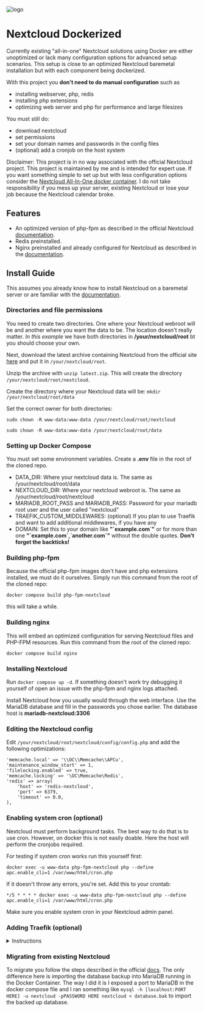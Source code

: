 ![logo](https://cdn.rawgit.com/nextcloud/docker/071b888f7f689caa62c1498b6c61cb3599bcea2b/logo.svg)
# Nextcloud Dockerized

Currently existing "all-in-one" Nextcloud solutions using Docker are either unoptimized or lack many configuration options for advanced setup scenarios. This setup is close to an  optimized Nextcloud baremetal installation but with each component being dockerized.

With this project you **don't need to do manual configuration** such as
- installing webserver, php, redis
- installing php extensions
- optimizing web server and php for performance and large filesizes

You must still do:
- download nextcloud
- set permissions
- set your domain names and passwords in the config files
- (optional) add a cronjob on the host system 


Disclaimer:
This project is in no way associated with the official Nextcloud project. This project is maintained by me and is intended for expert use. If you want something simple to set up but with less configuration options consider the [Nextcloud All-In-One docker container](https://github.com/nextcloud/all-in-one#nextcloud-all-in-one). I do not take responsibility if you mess up your server, existing Nextcloud or lose your job because the Nextcloud calendar broke.

## Features
- An optimized version of php-fpm as described in the official Nextcloud [documentation](https://docs.nextcloud.com/server/28/admin_manual/installation/php_configuration.html).
- Redis preinstalled.
- Nginx preinstalled and already configured for Nextcloud as described in the [documentation](https://docs.nextcloud.com/server/28/admin_manual/installation/nginx.html).


## Install Guide

This assumes you already know how to install Nextcloud on a baremetal server or are familiar with the [documentation](https://docs.nextcloud.com/server/28/admin_manual/installation/index.html).

### Directories and file permissions
You need to create two directories. One where your Nextcloud webroot will be and another where you want the data to be. The location doesn't really matter. *In this example* we have both directories in **/your/nextcloud/root** bt you should choose your own. 

Next, download the latest archive containing Nextcloud from the official site [here](https://download.nextcloud.com/server/releases/latest.zip) and put it in `/your/nextcloud/root`.

Unzip the archive with `unzip latest.zip`. This will create the directory `/your/nextcloud/root/nextcloud`.

Create the directory where your Nextcloud data will be: `mkdir /your/nextcloud/root/data`

Set the correct owner for both directories:

`sudo chown -R www-data:www-data /your/nextcloud/root/nextcloud`

`sudo chown -R www-data:www-data /your/nextcloud/root/data`



### Setting up Docker Compose
You must set some environment variables. Create a **.env** file in the root of the cloned repo.
- DATA_DIR: Where your nextcloud data is. The same as /your/nextcloud/root/data
- NEXTCLOUD_DIR: Where your nextcloud webroot is. The same as /your/nextcloud/root/nextcloud
- MARIADB_ROOT_PASS and MARIADB_PASS: Password for your mariadb root user and the user called "nextcloud"
- TRAEFIK_CUSTOM_MIDDLEWARES: (optional) If you plan to use Traefik and want to add additional middlewares, if you have any
- DOMAIN: Set this to your domain like **"\`example.com\`"** or for more than one **"\`example.com\`,\`another.com\`"** without the double quotes. **Don't forget the backticks!**

### Building php-fpm
Because the official php-fpm images don't have and php extensions installed, we must do it ourselves.
Simply run this command from the root of the cloned repo:

`docker compose build php-fpm-nextcloud`

this will take a while.

### Building nginx
This will embed an optimized configuration for serving Nextcloud files and PHP-FPM resources. Run this
command from the root of the cloned repo:

`docker compose build nginx`

### Installing Nextcloud

Run `docker compose up -d`. If something doesn't work try debugging it yourself of open an issue with the php-fpm and nginx logs attached.

Install Nextcloud how you usually would through the web interface. Use the MariaDB database and fill in the passwords you chose earlier. The database host is **mariadb-nextcloud:3306**

### Editing the Nextcloud config
Edit `/your/nextcloud/root/nextcloud/config/config.php` and add the following optimizations:

```
'memcache.local' => '\\OC\\Memcache\\APCu',
'maintenance_window_start' => 1,
'filelocking.enabled' => true,
'memcache.locking' => '\OC\Memcache\Redis',
'redis' => array(
    'host' => 'redis-nextcloud',
    'port' => 6379,
    'timeout' => 0.0,
),
```

### Enabling system cron (optional)
Nextcloud must perform background tasks. The best way to do that is to use cron. However, on docker this is not easily doable. Here the host will perform the cronjobs required.

For testing if system cron works run this yourself first:

`docker exec -u www-data php-fpm-nextcloud php --define apc.enable_cli=1 /var/www/html/cron.php`

If it doesn't throw any errors, you're set. Add this to your crontab:

`*/5 * * * * docker exec -u www-data php-fpm-nextcloud php --define apc.enable_cli=1 /var/www/html/cron.php`

Make sure you enable system cron in your Nextcloud admin panel.

### Adding Traefik (optional)
<details>
<summary>Instructions</summary>

If you want to run Nextcloud behind a reverse proxy here's how to set it up with Traefik. This assumes you already have Traefik up and running and created a docker network for it called *traefik*.
Add the environment variable as mentioned above. 

*Replace* the entire nginx service with this in the docker-compose.yml and add the traefik network:
```
nginx:
    container_name: nginx-nextcloud
    image: nginx:latest
    volumes:
      - ${NEXTCLOUD_DIR}:/var/www/html
      - ${DATA_DIR}:/data
      - ./nginx.conf:/etc/nginx/nginx.conf:ro
    labels:
      - "traefik.enable=true"
      - "traefik.docker.network=traefik"

      - "traefik.http.routers.nginx-http.rule=Host(${DOMAIN})"
      - "traefik.http.routers.nginx-http.entrypoints=web"
      - "traefik.http.routers.nginx-http.middlewares=nextcloud-https-redirect@docker,nc-header@docker,nextcloud_redirectregex@docker${TRAEFIK_CUSTOM_MIDDLEWARES}"

      - "traefik.http.routers.nginx-https.rule=Host(${DOMAIN})"
      - "traefik.http.routers.nginx-https.tls=true"
      - "traefik.http.routers.nginx-https.tls.certresolver=myresolver"
      - "traefik.http.routers.nginx-https.entrypoints=websecure"
      - "traefik.http.routers.nginx-https.middlewares=nc-header@docker,nextcloud_redirectregex@docker${TRAEFIK_CUSTOM_MIDDLEWARES}"
      - "traefik.http.middlewares.nc-header.headers.stsSeconds=15552001"

      # MIDDLEWARES
      - "traefik.http.middlewares.nextcloud_redirectregex.redirectregex.permanent=true"
      - "traefik.http.middlewares.nextcloud_redirectregex.redirectregex.regex=https://(.*)/.well-known/(?:card|cal)dav"
      - "traefik.http.middlewares.nextcloud_redirectregex.redirectregex.replacement=https://$${1}/remote.php/dav"

      # HTTP->HTTPS redirect
      - "traefik.http.middlewares.nextcloud-https-redirect.redirectscheme.scheme=https"
      - "traefik.http.middlewares.nextcloud-https-redirect.redirectscheme.permanent=true"
      # Traefik service
      - "traefik.http.routers.nginx-https.service=nextcloud-service"
      - "traefik.http.services.nextcloud-service.loadbalancer.server.port=80"
    networks:
      - nextcloud
      - traefik
    depends_on:
      - php-fpm-nextcloud
      - redis-nextcloud
      - mariadb-nextcloud

networks:
    traefik:
        external: true
```
Get the internal IP address range of your Traefik network with `docker network inspect traefik`. For example this will give you a subnet like 192.168.173.0/20
Add this to your `/your/nextcloud/root/nextcloud/config/config.php`:
```
'trusted_proxies' => 
  array (
    0 => 'INSERT TRAEFIK IP SUBNET HERE for our example 192.168.173.0/20',
  ),
```

</details>


### Migrating from existing Nextcloud
To migrate you follow the steps described in the official [docs](https://docs.nextcloud.com/server/28/admin_manual/maintenance/migrating.html). The only difference here is importing the database backup into MariaDB running in the Docker Container. The way I did it is I exposed a port to MariaDB in the docker compose file and I ran something like `mysql -h [localhost:PORT HERE] -u nextcloud -pPASSWORD HERE nextcloud < database.bak` to import the backed up database.
